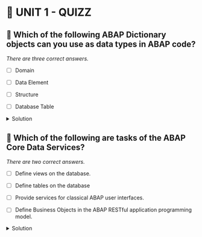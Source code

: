 # 🌸 UNIT 1 - QUIZZ

## 💮 Which of the following ABAP Dictionary objects can you use as data types in ABAP code?

_There are three correct answers._

- [ ] Domain

- [ ] Data Element

- [ ] Structure

- [ ] Database Table

<details>
  <summary>Solution</summary>

- [ ] Domain

- [x] Data Element

- [x] Structure

- [x] Database Table

</details>

## 💮 Which of the following are tasks of the ABAP Core Data Services?

_There are two correct answers._

- [ ] Define views on the database.

- [ ] Define tables on the database

- [ ] Provide services for classical ABAP user interfaces.

- [ ] Define Business Objects in the ABAP RESTful application programming model.

<details>
  <summary>Solution</summary>

- [x] Define views on the database.

- [ ] Define tables on the database

- [ ] Provide services for classical ABAP user interfaces.

- [x] Define Business Objects in the ABAP RESTful application programming model.

</details>
